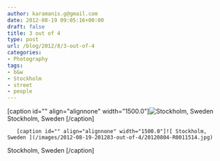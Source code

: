 ```yaml
---
author: karamanis.g@gmail.com
date: 2012-08-19 09:05:16+00:00
draft: false
title: 3 out of 4
type: post
url: /blog/2012/8/3-out-of-4
categories:
- Photography
tags:
- b&w
- Stockholm
- street
- people
---
```


[caption id="" align="alignnone" width="1500.0"]![ Stockholm, Sweden ](/images/2012-08-19-201283-out-of-4/20120804-R0011513.jpg)
 Stockholm, Sweden [/caption] 
  


  
       [caption id="" align="alignnone" width="1500.0"]![ Stockholm, Sweden ](/images/2012-08-19-201283-out-of-4/20120804-R0011514.jpg)
 Stockholm, Sweden [/caption]
